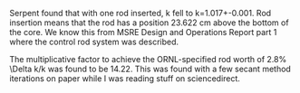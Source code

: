 Serpent found that with one rod inserted, k fell to k=1.017+-0.001. Rod insertion means that the rod has a position
23.622 cm above the bottom of the core. We know this from MSRE Design and Operations Report part 1 where the control rod
system was described.

The multiplicative factor to achieve the ORNL-specified rod worth of 2.8% \Delta k/k was found to be 14.22. This was found with
a few secant method iterations on paper while I was reading stuff on sciencedirect.

